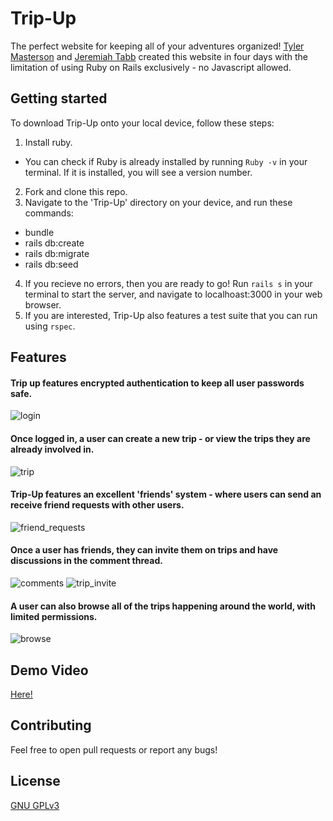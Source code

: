 # Trip-Up

The perfect website for keeping all of your adventures organized! [Tyler Masterson](https://github.com/ToastMasterson) and [Jeremiah Tabb](https://github.com/jollyjerr) created this website in four days with the limitation of using Ruby on Rails exclusively - no Javascript allowed.

## Getting started

To download Trip-Up onto your local device, follow these steps:
1. Install ruby. 
 - You can check if Ruby is already installed by running `Ruby -v` in your terminal. If it is installed, you will see a version number.
2. Fork and clone this repo.
3. Navigate to the 'Trip-Up' directory on your device, and run these commands:
 - bundle
 - rails db:create
 - rails db:migrate
 - rails db:seed
4. If you recieve no errors, then you are ready to go! Run `rails s` in your terminal to start the server, and navigate to localhoast:3000 in your web browser.
5. If you are interested, Trip-Up also features a test suite that you can run using `rspec`.

## Features

#### Trip up features encrypted authentication to keep all user passwords safe.

![login](https://github.com/jollyjerr/Trip-Up/blob/master/github/login.gif)

#### Once logged in, a user can create a new trip - or view the trips they are already involved in.

![trip](https://github.com/jollyjerr/Trip-Up/blob/master/github/new-trip.gif)

#### Trip-Up features an excellent 'friends' system - where users can send an receive friend requests with other users.

![friend_requests](https://github.com/jollyjerr/Trip-Up/blob/master/github/friends.gif)

#### Once a user has friends, they can invite them on trips and have discussions in the comment thread.

![comments](https://github.com/jollyjerr/Trip-Up/blob/master/github/comments.gif)
![trip_invite](https://github.com/jollyjerr/Trip-Up/blob/master/github/invite-friends.gif)

#### A user can also browse all of the trips happening around the world, with limited permissions.

![browse](https://github.com/jollyjerr/Trip-Up/blob/master/github/browse.gif)

## Demo Video
[Here!](https://youtu.be/hc3tlU89mpI)

## Contributing
Feel free to open pull requests or report any bugs!

## License
[GNU GPLv3](https://choosealicense.com/licenses/gpl-3.0/)
